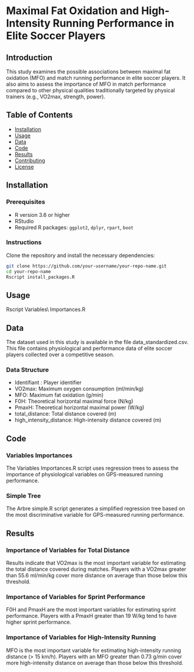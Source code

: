 # Maximal Fat Oxidation and High-Intensity Running Performance in Elite Soccer Players

## Introduction

This study examines the possible associations between maximal fat oxidation (MFO) and match running performance in elite soccer players. It also aims to assess the importance of MFO in match performance compared to other physical qualities traditionally targeted by physical trainers (e.g., VO2max, strength, power).

## Table of Contents

- [Installation](#installation)
- [Usage](#usage)
- [Data](#data)
- [Code](#code)
- [Results](#results)
- [Contributing](#contributing)
- [License](#license)

## Installation

### Prerequisites

- R version 3.6 or higher
- RStudio
- Required R packages: `ggplot2`, `dplyr`, `rpart`, `boot`

### Instructions

Clone the repository and install the necessary dependencies:

```bash
git clone https://github.com/your-username/your-repo-name.git
cd your-repo-name
Rscript install_packages.R
```

## Usage

Rscript Variables\ Importances.R

## Data
The dataset used in this study is available in the file data_standardized.csv. This file contains physiological and performance data of elite soccer players collected over a competitive season.

### Data Structure
- Identifiant : Player identifier
- VO2max: Maximum oxygen consumption (ml/min/kg)
- MFO: Maximum fat oxidation (g/min)
- F0H: Theoretical horizontal maximal force (N/kg)
- PmaxH: Theoretical horizontal maximal power (W/kg)
- total_distance: Total distance covered (m)
- high_intensity_distance: High-intensity distance covered (m)

## Code

### Variables Importances
The Variables Importances.R script uses regression trees to assess the importance of physiological variables on GPS-measured running performance.

### Simple Tree
The Arbre simple.R script generates a simplified regression tree based on the most discriminative variable for GPS-measured running performance.

## Results

### Importance of Variables for Total Distance
Results indicate that VO2max is the most important variable for estimating the total distance covered during matches. Players with a VO2max greater than 55.6 ml/min/kg cover more distance on average than those below this threshold.

### Importance of Variables for Sprint Performance
F0H and PmaxH are the most important variables for estimating sprint performance. Players with a PmaxH greater than 19 W/kg tend to have higher sprint performance.

### Importance of Variables for High-Intensity Running
MFO is the most important variable for estimating high-intensity running distance (> 15 km/h). Players with an MFO greater than 0.73 g/min cover more high-intensity distance on average than those below this threshold.
